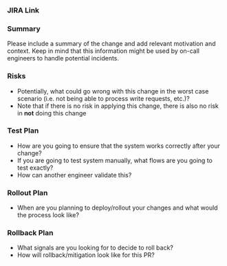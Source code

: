 ### JIRA Link

### Summary
Please include a summary of the change and add relevant motivation and context. Keep in mind that this information might be used by on-call engineers to handle potential incidents.

### Risks

- Potentially, what could go wrong with this change in the worst case scenario (i.e. not being able to process write requests, etc.)?
- Note that if there is no risk in applying this change, there is also no risk in **not** doing this change

### Test Plan

- How are you going to ensure that the system works correctly after your change?
- If you are going to test system manually, what flows are you going to test exactly?
- How can another engineer validate this?

### Rollout Plan

- When are you planning to deploy/rollout your changes and what would the process look like?

### Rollback Plan

- What signals are you looking for to decide to roll back?
- How will rollback/mitigation look like for this PR?
